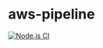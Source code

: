 # aws-pipeline
[![Node.js CI](https://github.com/academygit/aws-pipeline/actions/workflows/node.js.yml/badge.svg)](https://github.com/academygit/aws-pipeline/actions/workflows/node.js.yml)
